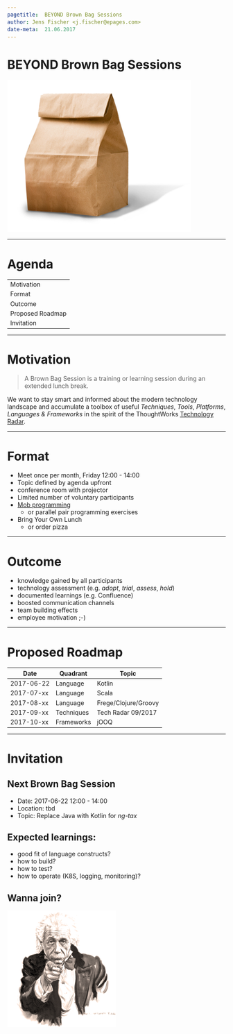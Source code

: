 ```yaml
---
pagetitle:  BEYOND Brown Bag Sessions
author: Jens Fischer <j.fischer@epages.com>
date-meta:  21.06.2017
---
```


# BEYOND Brown Bag Sessions

![](img/brown-bag.png)

---

# Agenda

|                                         |
| --------------------------------------- |
| Motivation                              |
| Format                                  |
| Outcome                                 |
| Proposed Roadmap                        |
| Invitation                              |

------------------

# Motivation
> A Brown Bag Session is a training or learning session during an extended lunch break.

We want to stay smart and informed about the modern technology landscape
and accumulate a toolbox of useful _Techniques_, _Tools_, _Platforms_, _Languages & Frameworks_
in the spirit of the ThoughtWorks [Technology Radar](https://www.thoughtworks.com/de/radar).

------------------

# Format

- Meet once per month, Friday 12:00 - 14:00
- Topic defined by agenda upfront
- conference room with projector
- Limited number of voluntary participants
- [Mob programming](https://en.wikipedia.org/wiki/Mob_programming)
  * or parallel pair programming exercises
- Bring Your Own Lunch
  * or order pizza

------------------

# Outcome

- knowledge gained by all participants
- technology assessment (e.g. _adopt_, _trial_, _assess_, _hold_)
- documented learnings (e.g. Confluence)
- boosted communication channels
- team building effects
- employee motivation ;-)

------------------

# Proposed Roadmap

| Date       | Quadrant    | Topic                |
| ---------- | ----------- | -------------------- |
| 2017-06-22 | Language    | Kotlin               |
| 2017-07-xx | Language    | Scala                |
| 2017-08-xx | Language    | Frege/Clojure/Groovy |
| 2017-09-xx | Techniques  | Tech Radar 09/2017   |
| 2017-10-xx | Frameworks  | jOOQ                 |

------------------

# Invitation

## Next Brown Bag Session

- Date: 2017-06-22 12:00 - 14:00
- Location: tbd
- Topic: Replace Java with Kotlin for _ng-tax_

## Expected learnings:

- good fit of language constructs?
- how to build?
- how to test?
- how to operate (K8S, logging, monitoring)?

## Wanna join?

![](img/we-want-you.png)

